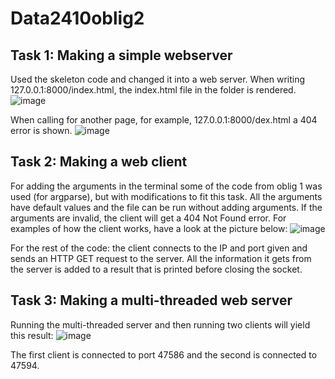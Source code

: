 # Data2410oblig2
## Task 1: Making a simple webserver
Used the skeleton code and changed it into a web server. When writing 127.0.0.1:8000/index.html, the index.html file in the folder is rendered. 
![image](https://github.com/eirinko/data2410oblig2/assets/31256905/ed6901c1-a232-430b-be0c-5f470408c259)

When calling for another page, for example, 127.0.0.1:8000/dex.html a 404 error is shown. 
![image](https://github.com/eirinko/data2410oblig2/assets/31256905/b54243eb-9e04-4289-908c-12b034323f02)

## Task 2: Making a web client
For adding the arguments in the terminal some of the code from oblig 1 was used (for argparse), but with modifications to fit this task. All the arguments have default values and the file can be run without adding arguments. If the arguments are invalid, the client will get a 404 Not Found error. For examples of how the client works, have a look at the picture below:
![image](https://github.com/eirinko/data2410oblig2/assets/31256905/6039e630-90ff-440c-ad1a-44cdd5c6fe06)

For the rest of the code: the client connects to the IP and port given and sends an HTTP GET request to the server. All the information it gets from the server is added to a result that is printed before closing the socket. 

## Task 3: Making a multi-threaded web server
Running the multi-threaded server and then running two clients will yield this result:
![image](https://github.com/eirinko/data2410oblig2/assets/31256905/e4d67f96-d2c8-41d8-8151-b6616f438630)

The first client is connected to port 47586 and the second is connected to 47594.
